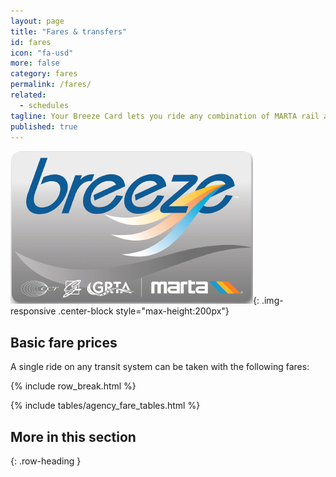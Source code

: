 ```yaml
---
layout: page
title: "Fares & transfers"
id: fares
icon: "fa-usd"
more: false
category: fares
permalink: /fares/
related: 
  - schedules
tagline: Your Breeze Card lets you ride any combination of MARTA rail and local or express buses in the Atlanta region.
published: true
---
```





![Breeze Card](/assets/images/Breeze.png){: .img-responsive .center-block style="max-height:200px"}

## Basic fare prices

A single ride on any transit system can be taken with the following fares:

{% include row_break.html %}

{% include tables/agency_fare_tables.html %}

## More in this section
{: .row-heading }
